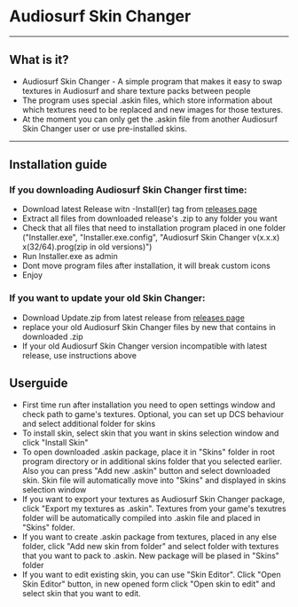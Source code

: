# Audiosurf Skin Changer
---
## What is it?
- Audiosurf Skin Changer - A simple program that makes it easy to swap textures in Audiosurf and share texture packs between people
- The program uses special .askin files, which store information about which textures need to be replaced and new images for those textures.
- At the moment you can only get the .askin file from another Audiosurf Skin Changer user or use pre-installed skins.

---
## Installation guide 
### If you downloading Audiosurf Skin Changer first time:
- Download latest Release witn -Install(er) tag from [releases page](https://github.com/Unchpokable/Audiosurf-SkinChanger/releases)
- Extract all files from downloaded release's .zip to any folder you want
- Check that all files that need to installation program placed in one folder ("Installer.exe", "Installer.exe.config", "Audiosurf Skin Changer v(x.x.x) x(32/64).prog(zip in old versions)")
- Run Installer.exe as admin 
- Dont move program files after installation, it will break custom icons
- Enjoy
### If you want to update your old Skin Changer:
- Download Update.zip from latest release from [releases page](https://github.com/Unchpokable/Audiosurf-SkinChanger/releases)
- replace your old Audiosurf Skin Changer files by new that contains in downloaded .zip
- If your old Audiosurf Skin Changer version incompatible with latest release, use instructions above

## Userguide
- First time run after installation you need to open settings window and check path to game's textures. Optional, you can set up DCS behaviour and select additional folder for skins
- To install skin, select skin that you want in skins selection window and click "Install Skin"
- To open downloaded .askin package, place it in "Skins" folder in root program directory or in additional skins folder that you selected earlier. Also you can press "Add new .askin" button and select downloaded skin. Skin file will automatically move into "Skins" and displayed in skins selection window
- If you want to export your textures as Audiosurf Skin Changer package, click "Export my textures as .askin". Textures from your game's texutres folder will be automatically compiled into .askin file and placed in "Skins" folder.
- If you want to create .askin package from textures, placed in any else folder, click "Add new skin from folder" and select folder with textures that you want to pack to .askin. New package will be plased in "Skins" folder 
- If you want to edit existing skin, you can use "Skin Editor". Click "Open Skin Editor" button, in new opened form click "Open skin to edit" and select skin that you want to edit.
